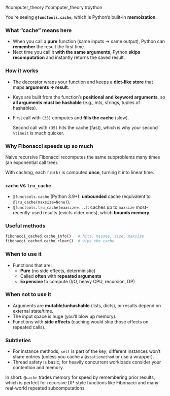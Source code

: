 #computer_theory #computer_theory #python 

You’re seeing **`@functools.cache`**, which is Python’s built-in **memoization**.

### What “cache” means here

- When you call a **pure** function (same inputs → same output), Python can **remember** the result the first time.
- Next time you call it **with the same arguments**, Python **skips recomputation** and instantly returns the saved result.

### How it works

- The decorator wraps your function and keeps a **dict-like store** that maps **arguments → result**.
    
- Keys are built from the function’s **positional and keyword arguments**, so **all arguments must be hashable** (e.g., ints, strings, tuples of hashables).
    
- First call with `(35)` computes and **fills the cache** (slow).
    
    Second call with `(35)` hits the cache (fast), which is why your second `%timeit` is much quicker.
    

### Why Fibonacci speeds up so much

Naive recursive Fibonacci recomputes the same subproblems many times (an exponential call tree).

With caching, each `fib(k)` is computed **once**, turning it into linear time.

### `cache` vs `lru_cache`

- `@functools.cache` (Python 3.9+): **unbounded** cache (equivalent to `@lru_cache(maxsize=None)`).
- `@functools.lru_cache(maxsize=...)`: caches up to `maxsize` most-recently-used results (evicts older ones), which **bounds memory**.

### Useful methods

```python
fibonacci_cached.cache_info()   # hits, misses, size, maxsize
fibonacci_cached.cache_clear()  # wipe the cache

```

### When to use it

- Functions that are:
    - **Pure** (no side effects, deterministic)
    - Called **often** with **repeated arguments**
    - **Expensive** to compute (I/O, heavy CPU, recursion, DP)

### When not to use it

- Arguments are **mutable/unhashable** (lists, dicts), or results depend on external state/time.
- The input space is huge (you’ll blow up memory).
- Functions with **side effects** (caching would skip those effects on repeated calls).

### Subtleties

- For instance methods, `self` is part of the key; different instances won’t share entries (unless you cache a `@staticmethod` or use a wrapper).
- Thread safety is basic; for heavily concurrent workloads consider your contention and memory.

In short: `@cache` trades memory for speed by remembering prior results, which is perfect for recursive DP-style functions like Fibonacci and many real-world repeated subcomputations.